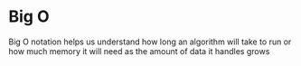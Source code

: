 # Big O

Big O notation helps us understand how long an algorithm will take to run or how much memory it will need as the amount of data it handles grows
